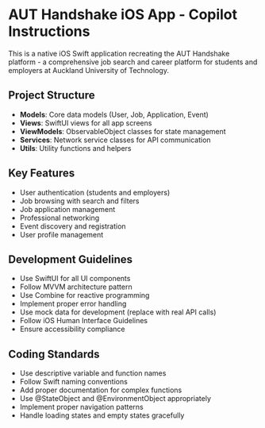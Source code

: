 <!-- Use this file to provide workspace-specific custom instructions to Copilot. For more details, visit https://code.visualstudio.com/docs/copilot/copilot-customization#_use-a-githubcopilotinstructionsmd-file -->

# AUT Handshake iOS App - Copilot Instructions

This is a native iOS Swift application recreating the AUT Handshake platform - a comprehensive job search and career platform for students and employers at Auckland University of Technology.

## Project Structure
- **Models**: Core data models (User, Job, Application, Event)
- **Views**: SwiftUI views for all app screens
- **ViewModels**: ObservableObject classes for state management
- **Services**: Network service classes for API communication
- **Utils**: Utility functions and helpers

## Key Features
- User authentication (students and employers)
- Job browsing with search and filters
- Job application management
- Professional networking
- Event discovery and registration
- User profile management

## Development Guidelines
- Use SwiftUI for all UI components
- Follow MVVM architecture pattern
- Use Combine for reactive programming
- Implement proper error handling
- Use mock data for development (replace with real API calls)
- Follow iOS Human Interface Guidelines
- Ensure accessibility compliance

## Coding Standards
- Use descriptive variable and function names
- Follow Swift naming conventions
- Add proper documentation for complex functions
- Use @StateObject and @EnvironmentObject appropriately
- Implement proper navigation patterns
- Handle loading states and empty states gracefully